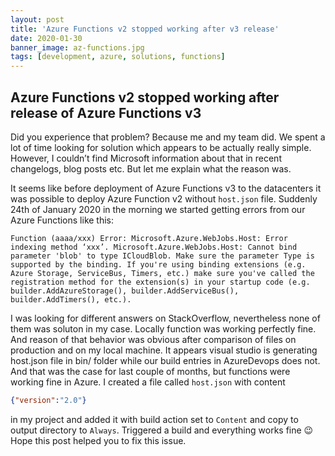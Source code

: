 ```yaml
---
layout: post
title: 'Azure Functions v2 stopped working after v3 release'
date: 2020-01-30
banner_image: az-functions.jpg
tags: [development, azure, solutions, functions]
---
```


## Azure Functions v2 stopped working after release of Azure Functions v3

Did you experience that problem? Because me and my team did. We spent a lot of time looking for solution which appears to be actually really simple. However, I couldn’t find Microsoft information about that in recent changelogs, blog posts etc. But let me explain what the reason was. 
<!--more-->
It seems like before deployment of Azure Functions v3 to the datacenters it was possible to deploy Azure Function v2 without ```host.json``` file. Suddenly 24th of January 2020 in the morning we started getting errors from our Azure Functions like this:

```
Function (aaaa/xxx) Error: Microsoft.Azure.WebJobs.Host: Error indexing method ‘xxx’. Microsoft.Azure.WebJobs.Host: Cannot bind parameter 'blob' to type ICloudBlob. Make sure the parameter Type is supported by the binding. If you're using binding extensions (e.g. Azure Storage, ServiceBus, Timers, etc.) make sure you've called the registration method for the extension(s) in your startup code (e.g. builder.AddAzureStorage(), builder.AddServiceBus(), builder.AddTimers(), etc.).
```

I was looking for different answers on StackOverflow, nevertheless none of them was soluton in my case. Locally function was working perfectly fine. And reason of that behavior was obvious after comparison of files on production and on my local machine. It appears visual studio is generating host.json file in bin/ folder while our build entries in AzureDevops does not. And that was the case for last couple of months, but functions were working fine in Azure. I created a file called ```host.json``` with content

```JSON
{"version":"2.0"}
```

 in my project and added it with build action set to ```Content``` and copy to output directory to ```Always```. Triggered a build and everything works fine 😉 Hope this post helped you to fix this issue.
